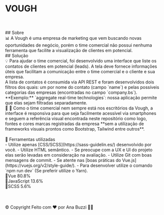 # VOUGH #  
<br>
<br>
## Sobre
<br>
📊 A Vough é uma empresa de marketing que vem buscando novas oportunidades de negócio, porém o time comercial não possui nenhuma ferramenta que facilite a visualização de clientes em potencial.
<br>
## Solução
<br>
💡 Para ajudar o time comercial, foi desenvolvido uma interface que liste os contatos de clientes em potencial (leads). A tela deve fornece informações úteis que facilitam a comunicação entre o time comercial e o cliente e sua empresa. 
<br>
A lista de contatos é consumida via API REST e foram desenvolvidos dois filtros dos quais: um por nome do contato (campo `name`) e pelas possíveis categorias das empresas (encontradas no campo `company.bs`).
<br>
**Exemplo:** `aggregate real-time technologies`: nossa aplicação permite que elas sejam filtradas separadamente.
<br>
👨 👩 Como o time comercial nem sempre está nos escritórios da Vough, a interface é responsiva para que seja facilmente acessível via smartphones e seguem a referência visual encontrada neste repositório como logo, fontes e cores marcas registradas da empresa **sem a utilização de frameworks visuais prontos como Bootstrap, Tailwind entre outros**.
<br>
<br>
🚀 Ferramentas utilizadas
<br>
 - Utilize apenas [CSS/SCSS](https://sass-guidelin.es/) desenvolvido por você.
 - Utilize HTML semântico.
 - Se preocupe com a UX e UI do projeto elas serão levadas em consideração na avaliação.
 - Utilize Git com boas mensagens de commit.
 - Se atente nas [boas práticas do Vue.js](https://vuejs.org/v2/style-guide/).
 - Para desenvolver utilize o comando `npm run dev` (Se preferir utilize o Yarn).
<br> 
📃Vue
80.8%
<br> 
📃JavaScript
13.6%
<br> 
📃SCSS
5.6%
<br>
<br>
<br>
<br>
©️ Copyright Feito com ❤️ por Ana Buzzi 👋🏽 

